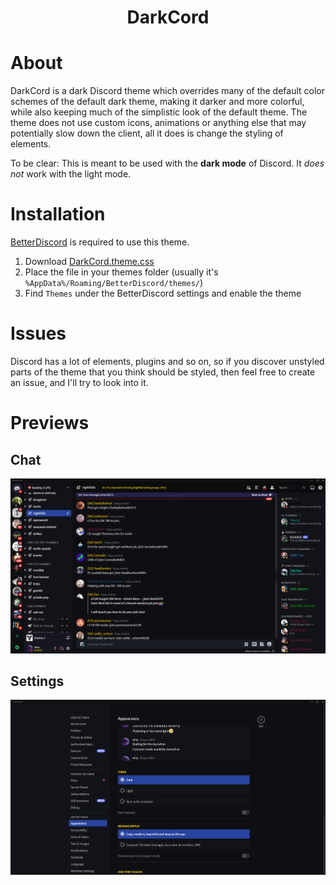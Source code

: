 <h1 align="center">DarkCord</h1>

# About

DarkCord is a dark Discord theme which overrides many of the default color schemes of the default dark theme, making it darker and more colorful, while also keeping much of the simplistic look of the default theme. The theme does not use custom icons, animations or anything else that may potentially slow down the client, all it does is change the styling of elements.

To be clear: This is meant to be used with the __dark mode__ of Discord. It *does not* work with the light mode.

# Installation

[BetterDiscord](https://betterdiscord.app/) is required to use this theme.

1. Download [DarkCord.theme.css](https://sixem.github.io/DarkCord/theme/DarkCord.theme.css)
2. Place the file in your themes folder (usually it's `%AppData%/Roaming/BetterDiscord/themes/`)
3. Find `Themes` under the BetterDiscord settings and enable the theme

# Issues
Discord has a lot of elements, plugins and so on, so if you discover unstyled parts of the theme that you think should be styled, then feel free to create an issue, and I'll try to look into it.

# Previews

## Chat
![](./previews/DarkCordChatPreview.png)
## Settings
![](./previews/DarkCordSettingsPreview.png)
